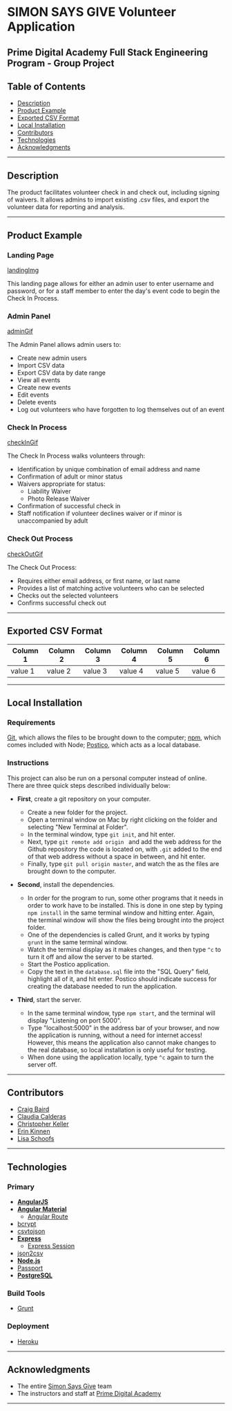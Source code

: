 # SIMON SAYS GIVE Volunteer Application
## Prime Digital Academy Full Stack Engineering Program - Group Project

## Table of Contents

- [Description](#description)
- [Product Example](#product-example)
- [Exported CSV Format](#exported-csv-format)
- [Local Installation](#local-installation)
- [Contributors](#contributors)
- [Technologies](#technologies)
- [Acknowledgments](#acknowledgments)

---
## Description

The product facilitates volunteer check in and check out, including signing of waivers.
It allows admins to import existing .csv files, and export the volunteer data for reporting and analysis.

---
## Product Example

### **Landing Page**

[landingImg]()

This landing page allows for either an admin user to enter username and password, or for a staff member to enter the day's event code to begin the Check In Process.

### **Admin Panel**

[adminGif]()

The Admin Panel allows admin users to:

- Create new admin users
- Import CSV data
- Export CSV data by date range
- View all events
- Create new events
- Edit events
- Delete events
- Log out volunteers who have forgotten to log themselves out of an event

### **Check In Process**

[checkInGif]()

The Check In Process walks volunteers through:

- Identification by unique combination of email address and name
- Confirmation of adult or minor status
- Waivers appropriate for status:
    - Liability Waiver
    - Photo Release Waiver
- Confirmation of successful check in
- Staff notification if volunteer declines waiver or if minor is unaccompanied by adult

### **Check Out Process**

[checkOutGif]()

The Check Out Process:

- Requires either email address, or first name, or last name
- Provides a list of matching active volunteers who can be selected
- Checks out the selected volunteers
- Confirms successful check out

---
## Exported CSV Format

|Column 1|Column 2|Column 3|Column 4|Column 5|Column 6|
|--------|--------|--------|--------|--------|--------|
|value 1 |value 2 |value 3 |value 4 |value 5 |value 6 |

---
## Local Installation

### Requirements

[Git](https://git-scm.com/), which allows the files to be brought down to the computer;
[npm](https://nodejs.org/en/download/), which comes included with Node;
[Postico](https://eggerapps.at/postico/), which acts as a local database.

### Instructions

This project can also be run on a personal computer instead of online.
There are three quick steps described individually below:

- **First**, create a git repository on your computer.
    - Create a new folder for the project.
    - Open a terminal window on Mac by right clicking on the folder and selecting "New Terminal at Folder".
    - In the terminal window, type `git init`, and hit enter.
    - Next, type `git remote add origin ` and add the web address for the Github repository the code is located on, with `.git` added to the end of that web address without a space in between, and hit enter.
    - Finally, type `git pull origin master`, and watch the as the files are brought down to the computer.

- **Second**, install the dependencies.
    - In order for the program to run, some other programs that it needs in order to work have to be installed. This is done in one step by typing `npm install` in the same terminal window and hitting enter. Again, the terminal window will show the files being brought into the project folder.
    - One of the dependencies is called Grunt, and it works by typing `grunt` in the same terminal window.
    - Watch the terminal display as it makes changes, and then type `^c` to turn it off and allow the server to be started.
    - Start the Postico application.
    - Copy the text in the `database.sql` file into the "SQL Query" field, highlight all of it, and hit enter. Postico should indicate success for creating the database needed to run the application.

- **Third**, start the server.
    - In the same terminal window, type `npm start`, and the terminal will display "Listening on port 5000".
    - Type "localhost:5000" in the address bar of your browser, and now the application is running, without a need for internet access! However, this means the application also cannot make changes to the real database, so local installation is only useful for testing.
    - When done using the application locally, type `^c` again to turn the server off.

---
## Contributors

- [Craig Baird](https://github.com/craigbaird)
- [Claudia Calderas](https://github.com/claudiacalderas)
- [Christopher Keller](https://github.com/cjameskeller)
- [Erin Kinnen](https://github.com/erinkinnen)
- [Lisa Schoofs](https://github.com/lisaschoofs)

---
## Technologies

### Primary

- [**AngularJS**](https://angularjs.org/)
- [**Angular Material**](https://material.angularjs.org/)
    - [Angular Route](https://www.npmjs.com/package/angular-route)
- [bcrypt](https://www.npmjs.com/package/bcrypt)
- [csvtojson](https://www.npmjs.com/package/csvtojson)
- [**Express**](https://expressjs.com/)
    - [Express Session](https://www.npmjs.com/package/express-session)
- [json2csv](https://www.npmjs.com/package/json2csv)
- [**Node.js**](https://nodejs.org/en/)
- [Passport](http://passportjs.org/)
- [**PostgreSQL**](https://www.npmjs.com/package/pg)

### Build Tools

- [Grunt](https://gruntjs.com/)

### Deployment

- [Heroku](https://www.heroku.com/)

---
## Acknowledgments

- The entire [Simon Says Give](http://www.simonsaysgive.org) team
- The instructors and staff at [Prime Digital Academy](https://primeacademy.io/)

---
